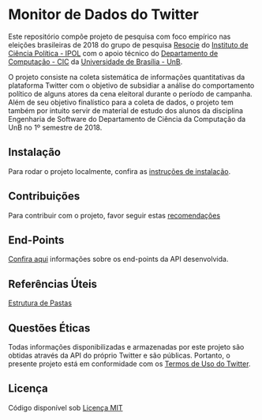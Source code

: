 # Monitor de Dados do Twitter

Este repositório compõe projeto de pesquisa com foco empírico nas eleições brasileiras de 2018 do grupo de pesquisa [Resocie](http://resocie.org) do [Instituto de Ciência Política - IPOL](http://ipol.unb.br/) com o apoio técnico do [Departamento de Computação - CIC](http://www.cic.unb.br/) da [Universidade de Brasília - UnB](http://unb.br).

O projeto consiste na coleta sistemática de informações quantitativas da plataforma Twitter com o objetivo de subsidiar a análise do comportamento político de alguns atores da cena eleitoral durante o período de campanha. Além de seu objetivo finalístico para a coleta de dados, o projeto tem também por intuito servir de material de estudo dos alunos da disciplina Engenharia de Software do Departamento de Ciência da Computação da UnB no 1º semestre de 2018.


## Instalação
Para rodar o projeto localmente, confira as [instruções de instalação](https://github.com/unb-cic-esw/twitter-data-monitor/blob/master/docs/RUNNINGLOCALLY.md).


## Contribuições
Para contribuir com o projeto, favor seguir estas [recomendações](https://github.com/unb-cic-esw/twitter-data-monitor/blob/master/docs/CONTRIBUTING.md)

## End-Points
[Confira aqui](https://github.com/unb-cic-esw/twitter-data-monitor/blob/master/docs/ENDPOINTS.md) informações sobre os end-points da API desenvolvida.


## Referências Úteis
[Estrutura de Pastas](https://github.com/unb-cic-esw/twitter-data-monitor/blob/master/docs/folder_structure.md)

## Questões Éticas
Todas informações disponibilizadas e armazenadas por este projeto são obtidas através da API do próprio Twitter e são públicas. Portanto, o presente projeto está em conformidade com os [Termos de Uso do Twitter](https://developer.twitter.com/en/developer-terms/agreement-and-policy.html). 

## Licença
Código disponível sob [Licença MIT](LICENSE)

